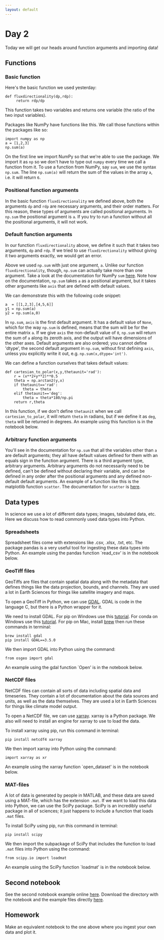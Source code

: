 ```yaml
---
layout: default
---
```


# Day 2

Today we will get our heads around function arguments and importing data!

## Functions

### Basic function

Here's the basic function we used yesterday:
```
def fluxdirectionality(dp,rdp):
     return rdp/dp
```
This function takes two variables and returns one variable (the ratio of the two input variables).


Packages like NumPy have functions like this. We call those functions within the packages like so:
```
import numpy as np
a = [1,2,3] 
np.sum(a)
```
On the first line we import NumPy so that we're able to use the package. We import it as `np` so we don't have to type out `numpy` every time we call a function from it. To use a function from NumPy, say `sum`, we use the syntax `np.sum`. The line `np.sum(a)` will return the sum of the values in the array `a`, i.e. it will return `6`.

### Positional function arguments

In the basic function `fluxdirectionality` we defined above, both the arguments `dp` and `rdp` are necessary arguments, and their order matters. For this reason, these types of arguments are called positional arguments. In `np.sum` the positional argument is `a`. If you try to run a function without all the positional arguments, it will not work.

### Default function arguments

In our function `fluxdirectionality` above, we define it such that it takes two arguments, `dp` and `rdp`. If we tried to use `fluxdirectionality` without giving it two arguments exactly, we would get an error. 


Above we used `np.sum` with just one argument, `a`. Unlike our function `fluxdirectionality`, though, `np.sum` can actually take more than one argument. Take a look at the documentation for NumPy `sum` [here](https://numpy.org/doc/stable/reference/generated/numpy.sum.html). Note how on the documentation, `np.sum` takes `a` as a positional argument, but it takes other arguments like `axis` that are defined with default values.


We can demonstrate this with the following code snippet:
```
a  = [[1,2,3],[4,5,6]]
y1 = np.sum(a)
y2 = np.sum(a,0)
```
In `np.sum`, `axis` is the first default argument. It has a default value of `None`, which for the way `np.sum` is defined, means that the sum will be for the entire matrix `a`. If we give `axis` the non-default value of `0`, `np.sum` will return the sum of `a` along its zeroth axis, and the output will have dimensions of the other axes. Default arguments are also ordered; you cannot define 'dtype', the second default argument in `np.sum`, without first defining `axis`, unless you explicitly write it out, e.g. `np.sum(x,dtype='int')`.


We can define a function ourselves that takes default values:
```
def cartesian_to_polar(x,y,thetaunit='rad'):
    r = (x**2+y**2)**0.5
    theta = np.arctan2(y,x)
    if thetaunit=='rad':
        theta = theta
    elif thetaunit=='deg':
        theta = theta*180/np.pi
    return r,theta
```
In this function, if we don't define `thetaunit` when we call `cartesian_to_polar`, it will return `theta` in radians, but if we define it as `deg`, `theta` will be returned in degrees. An example using this function is in the notebook below.

### Arbitrary function arguments

You'll see in the documentation for `np.sum` that all the variables other than `a` are default arguments; they all have default values defined for them with an equals sign in the function argument. There is a third argument type, arbitrary arguments. Arbitrary arguments do not necessarily need to be defined, can't be defined without declaring their variable, and can be defined in any order after the positional arguments and any defined non-default default arguments. An example of a function like this is the matplotlib function `scatter`. The documentation for `scatter` is [here](https://matplotlib.org/3.5.0/api/_as_gen/matplotlib.pyplot.scatter.html). 

## Data types

In science we use a lot of different data types; images, tabulated data, etc. Here we discuss how to read commonly used data types into Python.

### Spreadsheets

Spreadsheet files come with extensions like .csv, .xlsx, .txt, etc. The package pandas is a very useful tool for ingesting these data types into Python. An example using the pandas function `read_csv' is in the notebook below.

### GeoTiff files

GeoTiffs are files that contain spatial data along with the metadata that defines things like the data projection, bounds, and channels. They are used a lot in Earth Sciences for things like satellite imagery and maps.


To open a GeoTiff in Python, we can use [GDAL](https://gdal.org/). GDAL is code in the language C, but there is a Python wrapper for it.


We need to install GDAL. For pip on Windows use this [tutorial](https://opensourceoptions.com/blog/how-to-install-gdal-for-python-with-pip-on-windows/). For conda on Windows use this [tutorial](https://opensourceoptions.com/blog/how-to-install-gdal-with-anaconda/). For pip on Mac, install [brew](https://brew.sh/) then run these commands in terminal:
```
brew install gdal
pip install GDAL==3.5.0
```

We then import GDAL into Python using the command:
```
from osgeo import gdal
```

An example using the gdal function `Open' is in the notebook below.


### NetCDF files

NetCDF files can contain all sorts of data including spatial data and timeseries. They contain a lot of documentation about the data sources and units, as well as the data themselves. They are used a lot in Earth Sciences for things like climate model output.


To open a NetCDF file, we can use [xarray](https://docs.xarray.dev/en/stable/index.html#). xarray is a Python package. We also will need to install an engine for xarray to use to load the data.

To install xarray using pip, run this command in terminal:
```
pip install netcdf4 xarray
```

We then import xarray into Python using the command:
```
import xarray as xr
```

An example using the xarray function `open_dataset' is in the notebook below.


### MAT-files

A lot of data is generated by people in MATLAB, and these data are saved using a MAT-file, which has the extension `.mat`. If we want to load this data into Python, we can use the SciPy package. SciPy is an incredibly useful package in all of sciences; it just happens to include a function that loads `.mat` files.

To install SciPy using pip, run this command in terminal:
```
pip install scipy
```

We then import the subpackage of SciPy that includes the function to load `.mat` files into Python using the command:
```
from scipy.io import loadmat
```

An example using the SciPy function `loadmat' is in the notebook below.


## Second notebook

See the second notebook example online [here](https://github.com/geomorphlab/medaes/blob/gh-pages/day2/day2.ipynb). Download the directory with the notebook and the example files directly [here](./day2/day2.zip).

## Homework

Make an equivalent notebook to the one above where you ingest your own data and plot it.